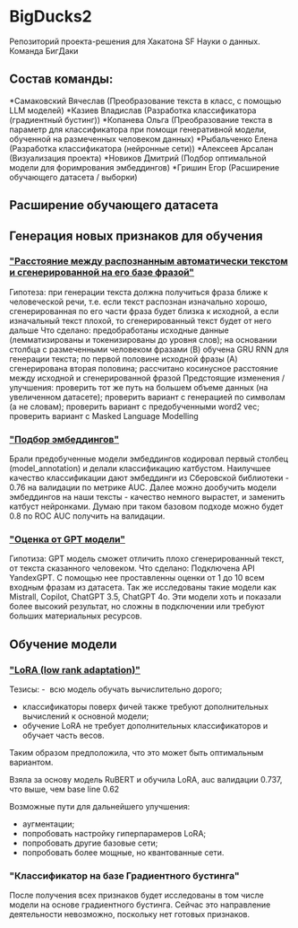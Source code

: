 # BigDucks2
Репозиторий проекта-решения для Хакатона SF Науки о данных. Команда БигДаки
## Состав команды:

*Самаковский Вячеслав (Преобразование текста в класс, с помощью LLM моделей)
*Казиев Владислав (Разработка классификатора (градиентный бустинг))
*Копанева Ольга (Преобразование текста в параметр для классификатора при помощи генеративной модели, обученной на размеченных человеком данных)
*Рыбальченко Елена (Разработка классификатора (нейронные сети))
*Алексеев Арсалан (Визуализация проекта)
*Новиков Дмитрий (Подбор оптимальной модели для форимрования эмбеддингов)
*Гришин Егор (Расширение обучающего датасета / выборки)



## Расширение обучающего датасета


## Генерация новых признаков для обучения
### ["Расстояние между распознанным автоматически текстом и сгенерированной на его базе фразой"](part_sent_gen.ipynb)
Гипотеза: при генерации текста должна получиться фраза ближе к человеческой речи, т.е. если текст распознан изначально хорошо, сгенерированная по его части фраза будет близка к исходной, а если изначальный текст плохой, то сгенерированный текст будет от него дальше
Что сделано: предобработаны исходные данные (лемматизированы и токенизированы до уровня слов); на основании столбца с размеченными человеком фразами (B) обучена GRU RNN для генерации текста; по первой половине исходной фразы (A) сгенерирована вторая половина; рассчитано косинусное расстояние между исходной и сгенерированной фразой
Предстоящие изменения / улучшения: проверить тот же путь на большем объеме данных (на увеличенном датасете); проверить вариант с генерацией по символам (а не словам); проверить вариант с предобученными word2 vec; проверить вариант с Masked Language Modelling

### ["Подбор эмбеддингов"](embeddings-eval.ipynb)
Брали предобученные модели эмбеддингов кодировал первый столбец (model_annotation) и делали классификацию катбустом. Наилучшее качество классификации дают эмбеддинги из Сберовской библиотеки - 0.76 на валидации по метрике AUC. Далее можно дообучить модели эмбеддингов на наши тексты - качество немного вырастет, и заменить катбуст нейронками. Думаю при таком базовом подходе можно будет 0.8 по ROC AUC получить на валидации.

### ["Оценка от GPT модели"](Api_GPT.ipynb)
Гипотиза: GPT модель сможет отличить плохо сгенерированный текст, от текста сказанного человеком.
Что сделано: Подключена API YandexGPT. С помощью нее проставленны оценки от 1 до 10 всем входным фразам из датасета. Так же исследованы такие модели как Mistrall, Copilot, ChatGPT 3.5, ChatGPT 4o. Эти модели хоть и показали более высокий результат, но сложны в подключении или требуют больших материальных ресурсов.


## Обучение модели

### ["LoRA (low rank adaptation)"](LORA_funetune.ipynb)

Тезисы:
-  всю модель обучать вычислительно дорого;
- классификаторы поверх фичей также требуют дополнительных вычислений к основной модели;
- обучение LoRA не требует дополнительных классификаторов и обучает часть весов.

Таким образом предположила, что это может быть оптимальным вариантом.

Взяла за основу модель RuBERT и обучила LoRA, auc валидации 0.737, что выше, чем base line 0.62

Возможные пути для дальнейшего улучшения:
- аугментации;
- попробовать настройку гиперпарамеров LoRA;
- попробовать другие базовые сети;
- попробовать более мощные, но квантованные сети.

### "Классификатор на базе Градиентного бустинга"

После получения всех признаков будет исследованы в том числе модели на основе градиентного бустинга. Сейчас это направление деятельности невозможно, поскольку нет готовых признаков.
